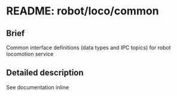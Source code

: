 # README: robot/loco/common

## Brief

Common interface definitions (data types and IPC topics) for robot locomotion service 

## Detailed description

See documentation inline